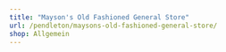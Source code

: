 ```yaml
---
title: "Mayson's Old Fashioned General Store"
url: /pendleton/maysons-old-fashioned-general-store/
shop: Allgemein
---
```

